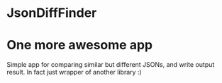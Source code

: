 # JsonDiffFinder

<h1> One more awesome app</h1>

<div>
Simple app for comparing similar but different JSONs, and write output result. In fact just wrapper of another library :)
</div>
